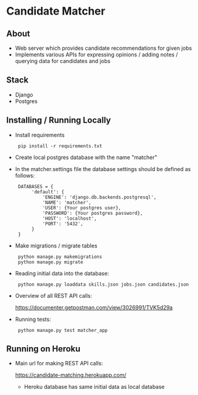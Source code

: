 # Candidate Matcher

## About 
* Web server which provides candidate recommendations for given jobs
* Implements various APIs for expressing opinions / adding notes / querying data for candidates and jobs

## Stack
* Django
* Postgres

## Installing / Running Locally
* Install requirements
 
       pip install -r requirements.txt
       
* Create local postgres database with the name "matcher"
   
* In the matcher.settings file the database settings should be defined as follows:
       
       DATABASES = {
            'default': {
                'ENGINE': 'django.db.backends.postgresql',
                'NAME': 'matcher',
                'USER': {Your postgres user},
                'PASSWORD': {Your postgres password},
                'HOST': 'localhost',
                'PORT': '5432',
            }
       }
    

* Make migrations / migrate tables
       
       python manage.py makemigrations
       python manage.py migrate

* Reading initial data into the database:
        
       python manage.py loaddata skills.json jobs.json candidates.json

* Overview of all REST API calls: 
    
    https://documenter.getpostman.com/view/3026991/TVK5d29a

* Running tests:
        
       python manage.py test matcher_app
       
## Running on Heroku
* Main url for making REST API calls: 
    
   https://candidate-matching.herokuapp.com/
        
   - Heroku database has same initial data as local database


